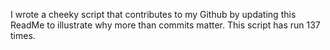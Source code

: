 I wrote a cheeky script that contributes to my Github by updating this ReadMe to illustrate why more than commits matter. This script has run 137 times.